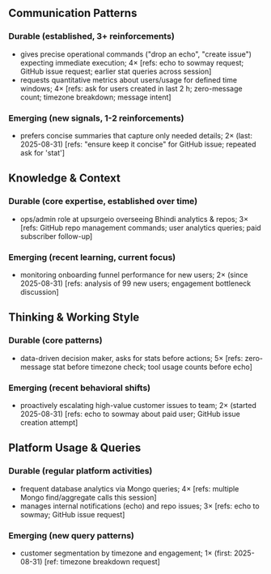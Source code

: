 ## Communication Patterns
### Durable (established, 3+ reinforcements)
- gives precise operational commands ("drop an echo", "create issue") expecting immediate execution; 4× [refs: echo to sowmay request; GitHub issue request; earlier stat queries across session]
- requests quantitative metrics about users/usage for defined time windows; 4× [refs: ask for users created in last 2 h; zero-message count; timezone breakdown; message intent]

### Emerging (new signals, 1-2 reinforcements)
- prefers concise summaries that capture only needed details; 2× (last: 2025-08-31) [refs: "ensure keep it concise" for GitHub issue; repeated ask for 'stat']

## Knowledge & Context
### Durable (core expertise, established over time)
- ops/admin role at upsurgeio overseeing Bhindi analytics & repos; 3× [refs: GitHub repo management commands; user analytics queries; paid subscriber follow-up]

### Emerging (recent learning, current focus)
- monitoring onboarding funnel performance for new users; 2× (since 2025-08-31) [refs: analysis of 99 new users; engagement bottleneck discussion]

## Thinking & Working Style
### Durable (core patterns)
- data-driven decision maker, asks for stats before actions; 5× [refs: zero-message stat before timezone check; tool usage counts before echo]

### Emerging (recent behavioral shifts)
- proactively escalating high-value customer issues to team; 2× (started 2025-08-31) [refs: echo to sowmay about paid user; GitHub issue creation attempt]

## Platform Usage & Queries
### Durable (regular platform activities)
- frequent database analytics via Mongo queries; 4× [refs: multiple Mongo find/aggregate calls this session]
- manages internal notifications (echo) and repo issues; 3× [refs: echo to sowmay; GitHub issue request]

### Emerging (new query patterns)
- customer segmentation by timezone and engagement; 1× (first: 2025-08-31) [ref: timezone breakdown request]